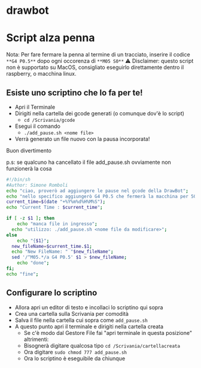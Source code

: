 # drawbot

# Script alza penna

Nota: Per fare fermare la penna al termine di un tracciato, inserire il codice `**G4 P0.5**` dopo ogni occorenza di `**M05 S0**`
⚠️ Disclaimer: questo script non è supportato su MacOS, consigliato eseguirlo direttamente dentro il raspberry, o macchina linux.

## Esiste uno scriptino che lo fa per te!


- Apri il Terminale
- Dirigiti nella cartella dei gcode generati (o comunque dov'è lo script)
    - `cd /Scrivania/gcode`
- Esegui il comando
    - `./add_pause.sh <nome file>`
- Verrà generato un file nuovo con la pausa incorporata!

Buon divertimento

p.s: se qualcuno ha cancellato il file add_pause.sh ovviamente non funzionerà la cosa

```bash
#!/bin/sh
#Author: Simone Romboli
echo "ciao, proverò ad aggiungere le pause nel gcode della DrawBot";
echo "nello specifico aggiungerò G4 P0.5 che fermerà la macchina per 500ms dopo ogni tracciato";
current_time=$(date "+%Y%m%d%H%M%S");
echo "Current Time : $current_time";

if [ -z $1 ]; then
	echo "manca file in ingresso";
  echo "utilizzo: ./add_pause.sh <nome file da modificare>";
else
	echo "{$1}";
  new_fileName=$current_time.$1;
  echo "New FileName: " "$new_fileName";
  sed '/^M05.*/a G4 P0.5' $1 > $new_fileName;
	echo "done";
fi;
echo "fine";
```

## Configurare lo scriptino

- Allora apri un editor di testo e incollaci lo scriptino qui sopra
- Crea una cartella sulla Scrivania per comodità
- Salva il file nella cartella cui sopra come `add_pause.sh`
- A questo punto apri il terminale e dirigiti nella cartella creata
    - Se c'è modo dal Gestore File fai "apri terminale in questa posizione" altrimenti:
    - Bisognerà digitare qualcosa tipo `cd /Scrivania/cartellacreata`
    - Ora digitare `sudo chmod 777 add_pause.sh`
    - Ora lo scriptino è eseguibile da chiunque
